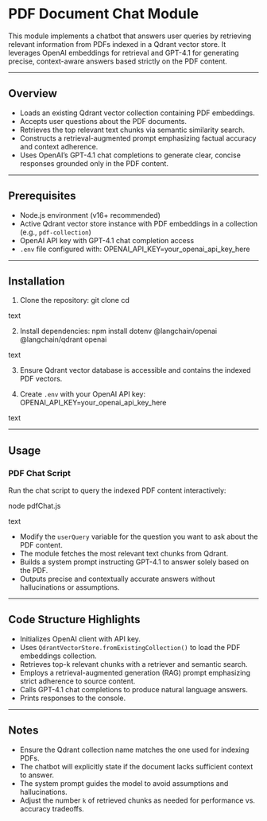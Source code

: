 # PDF Document Chat Module

This module implements a chatbot that answers user queries by retrieving relevant information from PDFs indexed in a Qdrant vector store. It leverages OpenAI embeddings for retrieval and GPT-4.1 for generating precise, context-aware answers based strictly on the PDF content.

---

## Overview

- Loads an existing Qdrant vector collection containing PDF embeddings.
- Accepts user questions about the PDF documents.
- Retrieves the top relevant text chunks via semantic similarity search.
- Constructs a retrieval-augmented prompt emphasizing factual accuracy and context adherence.
- Uses OpenAI’s GPT-4.1 chat completions to generate clear, concise responses grounded only in the PDF content.

---

## Prerequisites

- Node.js environment (v16+ recommended)
- Active Qdrant vector store instance with PDF embeddings in a collection (e.g., `pdf-collection`)
- OpenAI API key with GPT-4.1 chat completion access
- `.env` file configured with:
OPENAI_API_KEY=your_openai_api_key_here

---

## Installation

1. Clone the repository:
git clone <repository-url>
cd <repository-folder>

text

2. Install dependencies:
npm install dotenv @langchain/openai @langchain/qdrant openai

text

3. Ensure Qdrant vector database is accessible and contains the indexed PDF vectors.

4. Create `.env` with your OpenAI API key:
OPENAI_API_KEY=your_openai_api_key_here

text

---

## Usage

### PDF Chat Script

Run the chat script to query the indexed PDF content interactively:

node pdfChat.js

text

- Modify the `userQuery` variable for the question you want to ask about the PDF content.
- The module fetches the most relevant text chunks from Qdrant.
- Builds a system prompt instructing GPT-4.1 to answer solely based on the PDF.
- Outputs precise and contextually accurate answers without hallucinations or assumptions.

---

## Code Structure Highlights

- Initializes OpenAI client with API key.
- Uses `QdrantVectorStore.fromExistingCollection()` to load the PDF embeddings collection.
- Retrieves top-k relevant chunks with a retriever and semantic search.
- Employs a retrieval-augmented generation (RAG) prompt emphasizing strict adherence to source content.
- Calls GPT-4.1 chat completions to produce natural language answers.
- Prints responses to the console.

---

## Notes

- Ensure the Qdrant collection name matches the one used for indexing PDFs.
- The chatbot will explicitly state if the document lacks sufficient context to answer.
- The system prompt guides the model to avoid assumptions and hallucinations.
- Adjust the number `k` of retrieved chunks as needed for performance vs. accuracy tradeoffs.

